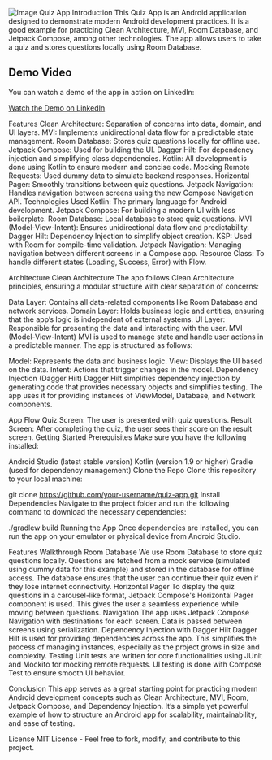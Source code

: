 ![Image](https://github.com/user-attachments/assets/294a7439-1b02-4b92-9729-5124a60eaea7)
Quiz App 
Introduction
This Quiz App is an Android application designed to demonstrate modern Android development practices. It is a good example for practicing Clean Architecture, MVI, Room Database, and Jetpack Compose, among other technologies. The app allows users to take a quiz and stores questions locally using Room Database.

## Demo Video
You can watch a demo of the app in action on LinkedIn:

[Watch the Demo on LinkedIn](https://www.linkedin.com/posts/mohamed-ebrahaim_androiddevelopment-jetpackcompose-mvi-activity-7292816074146766850-rJcE?utm_source=share&utm_medium=member_desktop&rcm=ACoAACXXUMcBRCaaIjYc6vshOiChjivWU8TDDO4)

Features
Clean Architecture: Separation of concerns into data, domain, and UI layers.
MVI: Implements unidirectional data flow for a predictable state management.
Room Database: Stores quiz questions locally for offline use.
Jetpack Compose: Used for building the UI.
Dagger Hilt: For dependency injection and simplifying class dependencies.
Kotlin: All development is done using Kotlin to ensure modern and concise code.
Mocking Remote Requests: Used dummy data to simulate backend responses.
Horizontal Pager: Smoothly transitions between quiz questions.
Jetpack Navigation: Handles navigation between screens using the new Compose Navigation API.
Technologies Used
Kotlin: The primary language for Android development.
Jetpack Compose: For building a modern UI with less boilerplate.
Room Database: Local database to store quiz questions.
MVI (Model-View-Intent): Ensures unidirectional data flow and predictability.
Dagger Hilt: Dependency Injection to simplify object creation.
KSP: Used with Room for compile-time validation.
Jetpack Navigation: Managing navigation between different screens in a Compose app.
Resource Class: To handle different states (Loading, Success, Error) with Flow.

Architecture
Clean Architecture
The app follows Clean Architecture principles, ensuring a modular structure with clear separation of concerns:

Data Layer: Contains all data-related components like Room Database and network services.
Domain Layer: Holds business logic and entities, ensuring that the app’s logic is independent of external systems.
UI Layer: Responsible for presenting the data and interacting with the user.
MVI (Model-View-Intent)
MVI is used to manage state and handle user actions in a predictable manner. The app is structured as follows:

Model: Represents the data and business logic.
View: Displays the UI based on the data.
Intent: Actions that trigger changes in the model.
Dependency Injection (Dagger Hilt)
Dagger Hilt simplifies dependency injection by generating code that provides necessary objects and simplifies testing. The app uses it for providing instances of ViewModel, Database, and Network components.

App Flow
Quiz Screen: The user is presented with quiz questions.
Result Screen: After completing the quiz, the user sees their score on the result screen.
Getting Started
Prerequisites
Make sure you have the following installed:

Android Studio (latest stable version)
Kotlin (version 1.9 or higher)
Gradle (used for dependency management)
Clone the Repo
Clone this repository to your local machine:

git clone https://github.com/your-username/quiz-app.git
Install Dependencies
Navigate to the project folder and run the following command to download the necessary dependencies:

./gradlew build
Running the App
Once dependencies are installed, you can run the app on your emulator or physical device from Android Studio.

Features Walkthrough
Room Database
We use Room Database to store quiz questions locally. Questions are fetched from a mock service (simulated using dummy data for this example) and stored in the database for offline access.
The database ensures that the user can continue their quiz even if they lose internet connectivity.
Horizontal Pager
To display the quiz questions in a carousel-like format, Jetpack Compose's Horizontal Pager component is used. This gives the user a seamless experience while moving between questions.
Navigation
The app uses Jetpack Compose Navigation with destinations for each screen. Data is passed between screens using serialization.
Dependency Injection with Dagger Hilt
Dagger Hilt is used for providing dependencies across the app. This simplifies the process of managing instances, especially as the project grows in size and complexity.
Testing
Unit tests are written for core functionalities using JUnit and Mockito for mocking remote requests. UI testing is done with Compose Test to ensure smooth UI behavior.

Conclusion
This app serves as a great starting point for practicing modern Android development concepts such as Clean Architecture, MVI, Room, Jetpack Compose, and Dependency Injection. It’s a simple yet powerful example of how to structure an Android app for scalability, maintainability, and ease of testing.

License
MIT License - Feel free to fork, modify, and contribute to this project.

